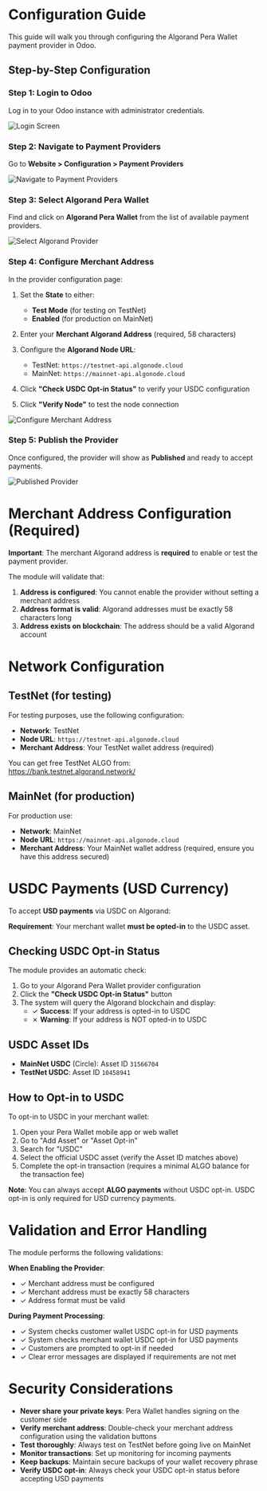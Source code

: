 Configuration Guide
===================

This guide will walk you through configuring the Algorand Pera Wallet payment provider in Odoo.

Step-by-Step Configuration
---------------------------

### Step 1: Login to Odoo

Log in to your Odoo instance with administrator credentials.

![Login Screen](screenshots/1-login.png)

### Step 2: Navigate to Payment Providers

Go to **Website > Configuration > Payment Providers**

![Navigate to Payment Providers](screenshots/2-gotopayment.png)

### Step 3: Select Algorand Pera Wallet

Find and click on **Algorand Pera Wallet** from the list of available payment providers.

![Select Algorand Provider](screenshots/3-selectAlgo.png)

### Step 4: Configure Merchant Address

In the provider configuration page:

1. Set the **State** to either:
   - **Test Mode** (for testing on TestNet)
   - **Enabled** (for production on MainNet)

2. Enter your **Merchant Algorand Address** (required, 58 characters)

3. Configure the **Algorand Node URL**:
   - TestNet: `https://testnet-api.algonode.cloud`
   - MainNet: `https://mainnet-api.algonode.cloud`

4. Click **"Check USDC Opt-in Status"** to verify your USDC configuration

5. Click **"Verify Node"** to test the node connection

![Configure Merchant Address](screenshots/4-setAddress.png)

### Step 5: Publish the Provider

Once configured, the provider will show as **Published** and ready to accept payments.

![Published Provider](screenshots/5-publishProvider.png)

Merchant Address Configuration (Required)
==========================================

**Important**: The merchant Algorand address is **required** to enable or test the payment provider.

The module will validate that:

1. **Address is configured**: You cannot enable the provider without setting a merchant address
2. **Address format is valid**: Algorand addresses must be exactly 58 characters long
3. **Address exists on blockchain**: The address should be a valid Algorand account

Network Configuration
====================

TestNet (for testing)
---------------------

For testing purposes, use the following configuration:

* **Network**: TestNet
* **Node URL**: `https://testnet-api.algonode.cloud`
* **Merchant Address**: Your TestNet wallet address (required)

You can get free TestNet ALGO from: https://bank.testnet.algorand.network/

MainNet (for production)
------------------------

For production use:

* **Network**: MainNet
* **Node URL**: `https://mainnet-api.algonode.cloud`
* **Merchant Address**: Your MainNet wallet address (required, ensure you have this address secured)

USDC Payments (USD Currency)
=============================

To accept **USD payments** via USDC on Algorand:

**Requirement**: Your merchant wallet **must be opted-in** to the USDC asset.

Checking USDC Opt-in Status
----------------------------

The module provides an automatic check:

1. Go to your Algorand Pera Wallet provider configuration
2. Click the **"Check USDC Opt-in Status"** button
3. The system will query the Algorand blockchain and display:
   - ✓ **Success**: If your address is opted-in to USDC
   - ✗ **Warning**: If your address is NOT opted-in to USDC

USDC Asset IDs
--------------

* **MainNet USDC** (Circle): Asset ID `31566704`
* **TestNet USDC**: Asset ID `10458941`

How to Opt-in to USDC
----------------------

To opt-in to USDC in your merchant wallet:

1. Open your Pera Wallet mobile app or web wallet
2. Go to "Add Asset" or "Asset Opt-in"
3. Search for "USDC"
4. Select the official USDC asset (verify the Asset ID matches above)
5. Complete the opt-in transaction (requires a minimal ALGO balance for the transaction fee)

**Note**: You can always accept **ALGO payments** without USDC opt-in. USDC opt-in is only required for USD currency payments.

Validation and Error Handling
==============================

The module performs the following validations:

**When Enabling the Provider**:
- ✓ Merchant address must be configured
- ✓ Merchant address must be exactly 58 characters
- ✓ Address format must be valid

**During Payment Processing**:
- ✓ System checks customer wallet USDC opt-in for USD payments
- ✓ System checks merchant wallet USDC opt-in for USD payments
- ✓ Customers are prompted to opt-in if needed
- ✓ Clear error messages are displayed if requirements are not met

Security Considerations
=======================

* **Never share your private keys**: Pera Wallet handles signing on the customer side
* **Verify merchant address**: Double-check your merchant address configuration using the validation buttons
* **Test thoroughly**: Always test on TestNet before going live on MainNet
* **Monitor transactions**: Set up monitoring for incoming payments
* **Keep backups**: Maintain secure backups of your wallet recovery phrase
* **Verify USDC opt-in**: Always check your USDC opt-in status before accepting USD payments

